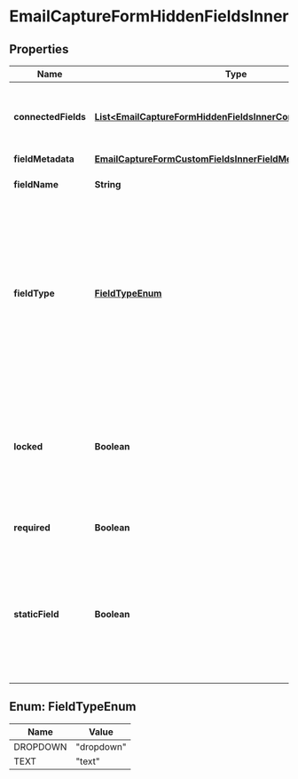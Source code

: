 

# EmailCaptureFormHiddenFieldsInner


## Properties

| Name | Type | Description | Notes |
|------------ | ------------- | ------------- | -------------|
|**connectedFields** | [**List&lt;EmailCaptureFormHiddenFieldsInnerConnectedFieldsInner&gt;**](EmailCaptureFormHiddenFieldsInnerConnectedFieldsInner.md) | The email provider fields associated with the field in the form. |  |
|**fieldMetadata** | [**EmailCaptureFormCustomFieldsInnerFieldMetadata**](EmailCaptureFormCustomFieldsInnerFieldMetadata.md) |  |  |
|**fieldName** | **String** | The name of a field in the form. |  |
|**fieldType** | [**FieldTypeEnum**](#FieldTypeEnum) | The type of custom field.  Option descriptions:  * &#x60;dropdown&#x60; - The custom field used for dropdown item selection.  * &#x60;text&#x60; - The custom field used for text input.  |  |
|**locked** | **Boolean** | Whether the field&#39;s **required** property is editable but **field_name** isn&#39;t. If the value is &#x60;true&#x60;, the field can&#39;t be deleted. |  |
|**required** | **Boolean** | Whether the field is required. |  |
|**staticField** | **Boolean** | Whether the field&#39;s **required** and **field_name** properties are both uneditable. If the value is &#x60;true&#x60;, the field can&#39;t be deleted. |  |



## Enum: FieldTypeEnum

| Name | Value |
|---- | -----|
| DROPDOWN | &quot;dropdown&quot; |
| TEXT | &quot;text&quot; |



